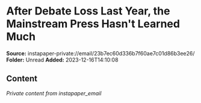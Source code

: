 # After Debate Loss Last Year, the Mainstream Press Hasn't Learned Much

**Source:** instapaper-private://email/23b7ec60d336b7f60ae7c01d86b3ee26/
**Folder:** Unread
**Added:** 2023-12-16T14:10:08




## Content
*Private content from instapaper_email*
